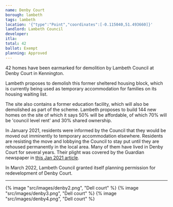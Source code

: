 ```yaml
---
name: Denby Court 
borough: lambeth
tags: lambeth
location: '{"type":"Point","coordinates":[-0.115040,51.493660]}'
landlord: Lambeth Council
developer:
itla:
total: 42
ballot: Exempt
planning: Approved
---
```

42 homes have been earmarked for demolition by Lambeth Council at Denby Court in Kennington.

Lambeth proposes to demolish this former sheltered housing block, which is currently being used as temporary accommodation for families on its housing waiting list.

The site also contains a former education facility, which will also be demolished as part of the scheme. Lambeth proposes to build 144 new homes on the site of which it says 50% will be affordable, of which 70% will be 'council level rent' and 30% shared ownership.

In January 2021, residents were informed by the Council that they would be moved out imminently to temporary accommodation elsewhere. Residents are resisting the move and lobbying the Council to stay put until they are rehoused permanently in the local area. Many of them have lived in Denby Court for several years. Their plight was covered by the Guardian newspaper in [this Jan 2021 article](https://www.theguardian.com/society/2021/jan/31/dont-make-us-move-in-a-pandemic-plead-tenants-in-dire-council-housing).

In March 2022, Lambeth Council granted itself planning permission for redevelopment of Denby Court. 

---

{% image "src/images/denby2.png", "Dell court" %}
{% image "src/images/denby3.png", "Dell court" %}
{% image "src/images/denby4.png", "Dell court" %}